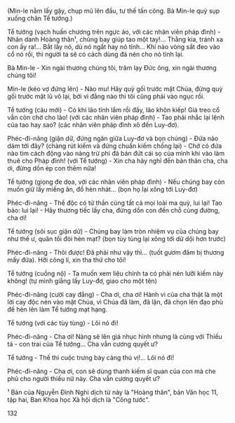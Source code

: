 (Min-le nằm lấy gậy, chụp mũ lên đầu, tư thế tấn công. Bà Min-le quỳ sụp xuống chân Tể tướng.)

Tể tướng (vạch huấn chương trên ngực áo, với các nhân viên pháp đình) - Nhân danh Hoàng thân¹, chúng bay giúp tao một tay!... Thằng kia, tránh xa con ấy ra!... Bắt lấy nó, dù nó ngất hay nó tỉnh... Khi nào vòng sắt đeo vào cổ nó rồi, thì người ta sẽ có cách dùng đá nén cho nó tỉnh lại.

Bà Min-le - Xin ngài thương chúng tôi, trăm lạy Đức ông, xin ngài thương chúng tôi!

Min-le (kéo vợ đứng lên) - Nào mu! Hãy quỳ gối trước mặt Chúa, đừng quỳ gối trước mặt lũ vô lại, bởi vì đằng nào thì tôi cũng phải vào ngục rồi.

Tể tướng (cáu mới) - Có khi lão tỉnh lắm rồi đấy, lão khôn kiếp! Giá treo cổ vẫn còn chờ cho lão! (với các nhân viên pháp đình) - Tao phải nhắc lại lệnh của tao hay sao? (các nhân viên pháp đình xô đến Luy-đơ).

Phéc-đi-năng (giận dữ, đứng ngăn giữa Luy-đơ và bọn chúng) - Đứa nào dám tới đây? (chàng rút kiếm và đứng chuẩn kiếm chống lại) - Chớ có đứa nào tìm cách động vào nàng trừ phi đã bán đứt cái sọ của mình khi vào làm thuê cho Pháp đình! (với Tể tướng) - Xin cha hãy nghĩ đến bản thân cha, cha ơi, đừng dồn ép con thêm nữa!

Tể tướng (giọng đe dọa, với các nhân viên pháp đình) - Nếu chúng bay còn muốn giữ lấy miếng ăn, đồ hèn nhát... (bọn họ lại xông tới Luy-đơ)

Phéc-đi-năng - Thề độc có tử thần cùng tất cả mọi loài ma quỷ, lui lại! Tao bảo: lui lại! - Hãy thương tiếc lấy cha, đừng dồn con đến chỗ cùng đường, cha ơi!

Tể tướng (sôi sục giận dữ) - Chúng bay làm tròn nhiệm vụ của chúng bay như thế ư, quân tồi đòi hèn mạt? (bọn tùy tùng lại xông tới dữ dội hơn trước)

Phéc-đi-năng - Thôi được! Đã phải như vậy thì... (tuốt gươm đâm bị thương mấy đứa). Hỡi công lí, xin tha thứ cho tôi!

Tể tướng (cuồng nộ) - Ta muốn xem liệu chính ta có phải nén lưỡi kiếm này không! (tự mình giằng lấy Luy-đơ, giao cho một tên)

Phéc-đi-năng (cười cay đắng) - Cha ơi, cha ơi! Hành vi của cha thật là một lời cay độc nén vào mặt Chúa, vì Chúa đã làm, đã lặn, đã chọn lên đạo phù đề hèn lên làm Tể tướng mạt hạng.

Tể tướng (với các tùy tùng) - Lôi nó đi!

Phéc-đi-năng - Cha ơi! Nàng sẽ lên giá nhục hình nhưng là cùng với Thiếu tá - con trai của Tể tướng... Cha vẫn cương quyết ư?

Tể tướng - Thế thì cuộc trưng bày càng thú vị!... Lôi nó đi!

Phéc-đi-năng - Cha ơi, con sẽ dùng thanh kiếm sĩ quan của con mà che phủ cho người thiếu nữ này. Cha vẫn cương quyết ư?

¹ Bản của Nguyễn Đình Nghi dịch từ này là "Hoàng thân", bản Văn học 11, tập hai, Ban Khoa học Xã hội dịch là "Công tước".

132